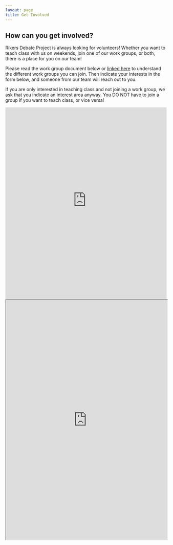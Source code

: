 ```yaml
---
layout: page
title: Get Involved
---
```


## How can you get involved? 

Rikers Debate Project is always looking for volunteers! Whether you want to teach class with us on weekends, join one of our work groups, or both, there is a place for you on our team!

 Please read the work group document below or 
[linked here](https://docs.google.com/document/d/14_rATuPsSx7pn2vuPx-eWg_qZzM4IUTnLUERU8GVx68/edit?usp=sharing) to understand the different work groups you can join. Then indicate your interests in the form below, and someone from our team will reach out to you. 

If you are only interested in teaching class and not joining a work group, we ask that you indicate an interest area anyway. You DO NOT have to join a group if you want to teach class, or vice versa!

<iframe src="https://rikersdebateproject.secure.force.com/GW_Volunteers__VolunteersSignupFS" 
frameborder="0" scrolling="false" height="600" width="100%">
</iframe>

<iframe src="https://docs.google.com/document/d/14_rATuPsSx7pn2vuPx-eWg_qZzM4IUTnLUERU8GVx68/pub?embedded=true" width="100%" height="750">
</iframe>


